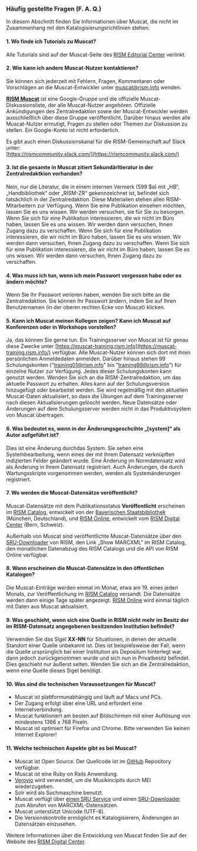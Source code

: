 ### Häufig gestellte Fragen (F. A. Q.)

In diesem Abschnitt finden Sie Informationen über Muscat, die nicht im Zusammenhang mit den Katalogisierungsrichtlinien stehen.

#### 1. Wo finde ich Tutorials zu Muscat?

Alle Tutorials sind auf der Muscat-Seite des [RISM Editorial Center](https://rism.info/community/muscat.html) verlinkt.

#### 2. Wie kann ich andere Muscat-Nutzer kontaktieren?

Sie können sich jederzeit mit Fehlern, Fragen, Kommentaren oder Vorschlägen an die Muscat-Entwickler unter [muscat@rism.info](mailto:muscat@rism.info) wenden.

**[RISM Muscat](https://groups.google.com/forum/#!forum/rism-muscat)** ist eine Google-Gruppe und die offizielle Muscat-Diskussionsliste, der alle Muscat-Nutzer angehören. Offizielle Ankündigungen des Zentralredaktion sowie der Muscat-Entwickler werden ausschließlich über diese Gruppe veröffentlicht. Darüber hinaus werden alle Muscat-Nutzer ermutigt, Fragen zu stellen oder Themen zur Diskussion zu stellen. Ein Google-Konto ist nicht erforderlich.

Es gibt auch einen Diskussionskanal für die RISM-Gemeinschaft auf Slack unter:   
[https://rismcommunity.slack.com/](https://rismcommunity.slack.com/)

#### 3. Ist die gesamte in Muscat zitiert Sekundärltieratur in der Zentralredaktkion vorhanden?

Nein, nur die Literatur, die in einem internen Vermerk (599 $a) mit „HB“, „Handbibliothek“ oder „RISM-ZR“ gekennzeichnet ist, befindet sich tatsächlich in der Zentralredaktion. Diese Materialien stehen allen RISM-Mitarbeitern zur Verfügung. Wenn Sie eine Publikation einsehen möchten, lassen Sie es uns wissen. Wir werden versuchen, sie für Sie zu besorgen. Wenn Sie sich für eine Publikation interessieren, die wir nicht im Büro haben, lassen Sie es uns wissen. Wir werden dann versuchen, Ihnen Zugang dazu zu verschaffen. Wenn Sie sich für eine Publikation interessieren, die wir nicht im Büro haben, lassen Sie es uns wissen. Wir werden dann versuchen, Ihnen Zugang dazu zu verschaffen. Wenn Sie sich für eine Publikation interessieren, die wir nicht im Büro haben, lassen Sie es uns wissen. Wir werden dann versuchen, Ihnen Zugang dazu zu verschaffen.

#### 4. Was muss ich tun, wenn ich mein Passwort vergessen habe oder es ändern möchte?

Wenn Sie Ihr Passwort verloren haben, wenden Sie sich bitte an die Zentralredaktion. Sie können Ihr Passwort ändern, indem Sie auf Ihren Benutzernamen (in der oberen rechten Ecke von Muscat) klicken.

#### 5. Kann ich Muscat meinen Kollegen zeigen? Kann ich Muscat auf Konferenzen oder in Workshops vorstellen?

Ja, das können Sie gerne tun. Ein Trainingsserver von Muscat ist für genau diese Zwecke unter [https://muscat-training.rism.info](https://muscat-training.rism.info/) verfügbar. Alle Muscat-Nutzer können sich dort mit ihren persönlichen Anmeldedaten anmelden. Darüber hinaus stehen 99 Schulungskonten ("training01@rism.info" bis "training99@rism.info") für einzelne Nutzer zur Verfügung. Jedes dieser Schulungskonten kann genutzt werden. Wenden Sie sich an die RISM-Zentralredaktion, um das aktuelle Passwort zu erhalten. Alles kann auf der Schulungsversion hinzugefügt oder bearbeitet werden. Sie wird regelmäßig mit den aktuellen Muscat-Daten aktualisiert, so dass die Übungen auf dem Trainingsserver nach diesen Aktualisierungen gelöscht werden. Neue Datensätze oder Änderungen auf dem Schulungsserver werden nicht in das Produktivsystem von Muscat übertragen.

#### 6. Was bedeutet es, wenn in der Änderungsgeschcihte „[system]“ als Autor aufgeführt ist?

Dies ist eine Änderung durchdas System. Sie sehen eine Systembearbeitung, wenn eines der mit Ihrem Datensatz verknüpften indizierten Felder geändert wurde. Eine Änderung im Normdatensatz wird als Änderung in Ihrem Datensatz registriert. Auch Änderungen, die durch Wartungsskripte vorgenommen werden, werden als Systemänderungen registriert.

#### 7. Wo werden die Muscat-Datensätze veröffentlicht?

Muscat-Datensätze mit dem Publikationsstatus **Veröffentlicht** erscheinen im [RISM Catalog](https://opac.rism.info/), entwickelt von der [Bayerischen Staatsbibliothek](https://www.bsb-muenchen.de/) (München, Deutschland), und [RISM Online](https://rism.online/), entwickelt vom [RISM Digital Center](https://rism.info/digital-center.html) (Bern, Schweiz).

Außerhalb von Muscat sind veröffentlichte Muscat-Datensätze über den [SRU-Downloader](https://github.com/rism-international/sru-downloader) von RISM, den Link „Show MARCXML“ im RISM Catalog, den monatlichen Datenabzug des RISM Catalogs und die API von RISM Online verfügbar.

#### 8. Wann erscheinen die Muscat-Datensätze in den öffentlichen Katalogen?

Die Muscat-Einträge werden einmal im Monat, etwa am 19. eines jeden Monats, zur Veröffentlichung im [RISM Catalog](https://opac.rism.info/) versandt. Die Datensätze werden dann einige Tage später angezeigt. [RISM Online](https://rism.online/) wird einmal täglich mit Daten aus Muscat aktualisiert.

#### 9. Was geschieht, wenn sich eine Quelle in RISM nicht mehr im Besitz der im RISM-Datensatz angegebenen besitzenden Institution befindet?

Verwenden Sie das Sigel **XX-NN** für Situationen, in denen der aktuelle Standort einer Quelle unbekannt ist. Dies ist beispielsweise der Fall, wenn die Quelle ursprünglich bei einer Institution als Depositum hinterlegt war, dann jedoch zurückgenommen wurde und sich nun in Privatbesitz befindet. Dies geschieht nur äußerst selten. Wenden Sie sich an die Zentralredaktion, wenn eine Quelle dieses Sigel benötigt.

#### 10. Was sind die technischen Voraussetzungen für Muscat?

- Muscat ist plattformunabhängig und läuft auf Macs und PCs.
- Der Zugang erfolgt über eine URL und erfordert eine Internetverbindung.
- Muscat funktioniert am besten auf Bildschirmen mit einer Auflösung von mindestens 1366 x 768 Pixeln.
- Muscat ist optimiert für Firefox und Chrome. Bitte verwenden Sie keinen Internet Explorer!

#### 11. Welche technischen Aspekte gibt es bei Muscat?

- Muscat ist Open Source. Der Quellcode ist im [GitHub](https://github.com/rism-ch/muscat) Repository verfügbar.
- Muscat ist eine Ruby on Rails Anwendung.
- [Verovio](https://www.verovio.org/pae-editor.html) wird verwendet, um die Musikincipits durch MEI wiederzugeben.
- Solr wird als Suchmaschine benutzt.
- Muscat verfügt über [einen SRU Service](https://github.com/rism-ch/muscat/wiki/SRU) und einen [SRU-Downloader](https://github.com/rism-international/sru-downloader) zum Abrufen von MARCXML-Datensätzen.
- Muscat unterstützt Unicode (UTF-8).
- Die Versionskontrolle ermöglicht es Katalogisierern, Änderungen an Datensätzen einzusehen.

Weitere Informationen über die Entwicklung von Muscat finden Sie auf der Website des [RISM Digital Center](https://rism.digital/tools/muscat.html).
